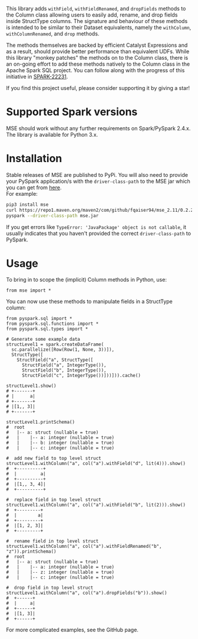 This library adds `withField`, `withFieldRenamed`, and `dropFields` methods to the Column class allowing users to easily add, rename, and drop fields inside StructType columns. 
The signature and behaviour of these methods is intended to be similar to their Dataset equivalents, namely the `withColumn`, `withColumnRenamed`, and `drop` methods.

The methods themselves are backed by efficient Catalyst Expressions and as a result, should provide better performance than equivalent UDFs. 
While this library "monkey patches" the methods on to the Column class, 
there is an on-going effort to add these methods natively to the Column class in the Apache Spark SQL project. 
You can follow along with the progress of this initiative in [SPARK-22231](https://issues.apache.org/jira/browse/SPARK-22231).

If you find this project useful, please consider supporting it by giving a star!

# Supported Spark versions

MSE should work without any further requirements on Spark/PySpark 2.4.x. 
The library is available for Python 3.x.

# Installation


Stable releases of MSE are published to PyPi.
You will also need to provide your PySpark application/s with the `driver-class-path` to the MSE jar which you can get from [here](https://search.maven.org/artifact/com.github.fqaiser94/mse_2.11).  
For example: 
```bash
pip3 install mse
curl https://repo1.maven.org/maven2/com/github/fqaiser94/mse_2.11/0.2.2/mse_2.11-0.2.2.jar --output mse.jar
pyspark --driver-class-path mse.jar
```

If you get errors like `TypeError: 'JavaPackage' object is not callable`, it usually indicates that you haven't 
provided the correct `driver-class-path` to PySpark.   

# Usage 
To bring in to scope the (implicit) Column methods in Python, use:

```python3
from mse import *
```

You can now use these methods to manipulate fields in a StructType column: 

```python3
from pyspark.sql import *
from pyspark.sql.functions import *
from pyspark.sql.types import *

# Generate some example data
structLevel1 = spark.createDataFrame(
  sc.parallelize([Row(Row(1, None, 3))]),
  StructType([
    StructField("a", StructType([
      StructField("a", IntegerType()),
      StructField("b", IntegerType()),
      StructField("c", IntegerType())]))])).cache()
      
structLevel1.show()
# +-------+                                                                       
# |      a|
# +-------+
# |[1,, 3]|
# +-------+

structLevel1.printSchema()
#  root
#   |-- a: struct (nullable = true)
#   |    |-- a: integer (nullable = true)
#   |    |-- b: integer (nullable = true)
#   |    |-- c: integer (nullable = true)

#  add new field to top level struct
structLevel1.withColumn("a", col("a").withField("d", lit(4))).show()
#  +----------+
#  |         a|
#  +----------+
#  |[1,, 3, 4]|
#  +----------+

#  replace field in top level struct
structLevel1.withColumn("a", col("a").withField("b", lit(2))).show()
#  +---------+
#  |        a|
#  +---------+
#  |[1, 2, 3]|
#  +---------+

#  rename field in top level struct
structLevel1.withColumn("a", col("a").withFieldRenamed("b", "z")).printSchema()
#  root
#   |-- a: struct (nullable = true)
#   |    |-- a: integer (nullable = true)
#   |    |-- z: integer (nullable = true)
#   |    |-- c: integer (nullable = true)

#  drop field in top level struct
structLevel1.withColumn("a", col("a").dropFields("b")).show()
#  +------+
#  |     a|
#  +------+
#  |[1, 3]|
#  +------+
```

For more complicated examples, see the GitHub page. 